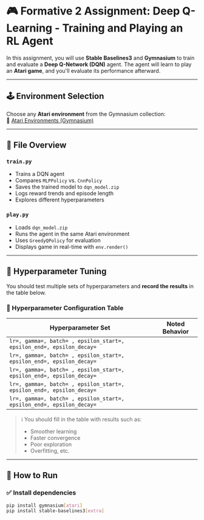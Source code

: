 # 🎮 Formative 2 Assignment: Deep Q-Learning - Training and Playing an RL Agent

In this assignment, you will use **Stable Baselines3** and **Gymnasium** to train and evaluate a **Deep Q-Network (DQN)** agent. The agent will learn to play an **Atari game**, and you'll evaluate its performance afterward.

---

## 🕹️ Environment Selection

Choose any **Atari environment** from the Gymnasium collection:  
🔗 [Atari Environments (Gymnasium)](https://gymnasium.farama.org/environments/atari/)

---

## 📁 File Overview

### `train.py`
- Trains a DQN agent
- Compares `MLPPolicy` vs. `CnnPolicy`
- Saves the trained model to `dqn_model.zip`
- Logs reward trends and episode length
- Explores different hyperparameters

### `play.py`
- Loads `dqn_model.zip`
- Runs the agent in the same Atari environment
- Uses `GreedyQPolicy` for evaluation
- Displays game in real-time with `env.render()`

---

## 🧠 Hyperparameter Tuning

You should test multiple sets of hyperparameters and **record the results** in the table below.

### 🔧 Hyperparameter Configuration Table

| **Hyperparameter Set** | **Noted Behavior** |
|------------------------|--------------------|
| `lr=, gamma=, batch= , epsilon_start=, epsilon_end=, epsilon_decay=` | |
| `lr=, gamma=, batch= , epsilon_start=, epsilon_end=, epsilon_decay=` | |
| `lr=, gamma=, batch= , epsilon_start=, epsilon_end=, epsilon_decay=` | |
| `lr=, gamma=, batch= , epsilon_start=, epsilon_end=, epsilon_decay=` | |
| `lr=, gamma=, batch= , epsilon_start=, epsilon_end=, epsilon_decay=` | |

> ℹ️ You should fill in the table with results such as:  
> - Smoother learning  
> - Faster convergence  
> - Poor exploration  
> - Overfitting, etc.

---

## 🚀 How to Run

### ✅ Install dependencies

```bash
pip install gymnasium[atari]
pip install stable-baselines3[extra]
